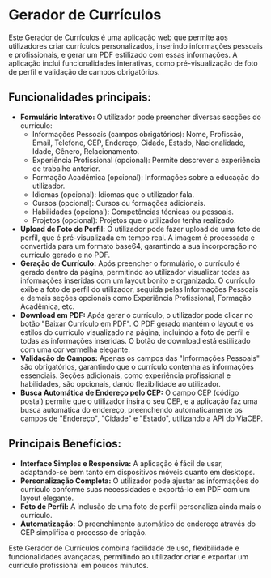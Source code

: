 # Gerador de Currículos

Este Gerador de Currículos é uma aplicação web que permite aos utilizadores criar currículos personalizados, inserindo informações pessoais e profissionais, e gerar um PDF estilizado com essas informações. A aplicação inclui funcionalidades interativas, como pré-visualização de foto de perfil e validação de campos obrigatórios.

## Funcionalidades principais:

  * **Formulário Interativo:** O utilizador pode preencher diversas secções do currículo:
      * Informações Pessoais (campos obrigatórios): Nome, Profissão, Email, Telefone, CEP, Endereço, Cidade, Estado, Nacionalidade, Idade, Gênero, Relacionamento.
      * Experiência Profissional (opcional): Permite descrever a experiência de trabalho anterior.
      * Formação Acadêmica (opcional): Informações sobre a educação do utilizador.
      * Idiomas (opcional): Idiomas que o utilizador fala.
      * Cursos (opcional): Cursos ou formações adicionais.
      * Habilidades (opcional): Competências técnicas ou pessoais.
      * Projetos (opcional): Projetos que o utilizador tenha realizado.
  * **Upload de Foto de Perfil:** O utilizador pode fazer upload de uma foto de perfil, que é pré-visualizada em tempo real. A imagem é processada e convertida para um formato base64, garantindo a sua incorporação no currículo gerado e no PDF.
  * **Geração de Currículo:** Após preencher o formulário, o currículo é gerado dentro da página, permitindo ao utilizador visualizar todas as informações inseridas com um layout bonito e organizado. O currículo exibe a foto de perfil do utilizador, seguida pelas Informações Pessoais e demais seções opcionais como Experiência Profissional, Formação Acadêmica, etc.
  * **Download em PDF:** Após gerar o currículo, o utilizador pode clicar no botão "Baixar Currículo em PDF". O PDF gerado mantém o layout e os estilos do currículo visualizado na página, incluindo a foto de perfil e todas as informações inseridas. O botão de download está estilizado com uma cor vermelha elegante.
  * **Validação de Campos:** Apenas os campos das "Informações Pessoais" são obrigatórios, garantindo que o currículo contenha as informações essenciais. Seções adicionais, como experiência profissional e habilidades, são opcionais, dando flexibilidade ao utilizador.
  * **Busca Automática de Endereço pelo CEP:** O campo CEP (código postal) permite que o utilizador insira o seu CEP, e a aplicação faz uma busca automática do endereço, preenchendo automaticamente os campos de "Endereço", "Cidade" e "Estado", utilizando a API do ViaCEP.

## Principais Benefícios:

  * **Interface Simples e Responsiva:** A aplicação é fácil de usar, adaptando-se bem tanto em dispositivos móveis quanto em desktops.
  * **Personalização Completa:** O utilizador pode ajustar as informações do currículo conforme suas necessidades e exportá-lo em PDF com um layout elegante.
  * **Foto de Perfil:** A inclusão de uma foto de perfil personaliza ainda mais o currículo.
  * **Automatização:** O preenchimento automático do endereço através do CEP simplifica o processo de criação.

Este Gerador de Currículos combina facilidade de uso, flexibilidade e funcionalidades avançadas, permitindo ao utilizador criar e exportar um currículo profissional em poucos minutos.
